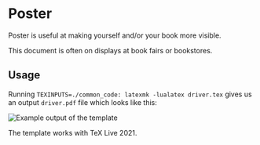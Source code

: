 # Poster

Poster is useful at making yourself and/or your book more visible. 

This document is often on displays at book fairs or bookstores.

## Usage

Running `TEXINPUTS=./common_code: latexmk -lualatex driver.tex` gives us an output `driver.pdf` file which looks like this:

![Example output of the template](https://github.com/xvrabcov/md-templates/releases/download/latest/poster-output.png)

The template works with TeX Live 2021.

